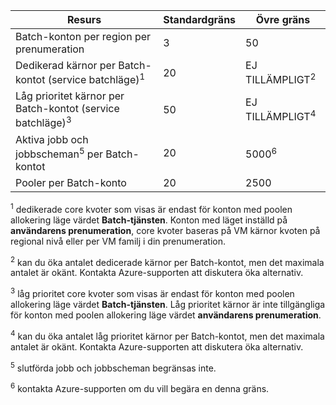 | **Resurs** | **Standardgräns** | **Övre gräns** |
| --- | --- | --- |
| Batch-konton per region per prenumeration | 3 |50 |
| Dedikerad kärnor per Batch-kontot (service batchläge)<sup>1</sup> | 20 | EJ TILLÄMPLIGT<sup>2</sup> |
| Låg prioritet kärnor per Batch-kontot (service batchläge)<sup>3</sup> | 50 | EJ TILLÄMPLIGT<sup>4</sup> |
| Aktiva jobb och jobbscheman<sup>5</sup> per Batch-kontot | 20 | 5000<sup>6</sup> |
| Pooler per Batch-konto | 20 | 2500 |

<sup>1</sup> dedikerade core kvoter som visas är endast för konton med poolen allokering läge värdet **Batch-tjänsten**. Konton med läget inställd på **användarens prenumeration**, core kvoter baseras på VM kärnor kvoten på regional nivå eller per VM familj i din prenumeration.

<sup>2</sup> kan du öka antalet dedicerade kärnor per Batch-kontot, men det maximala antalet är okänt. Kontakta Azure-supporten att diskutera öka alternativ.

<sup>3</sup> låg prioritet core kvoter som visas är endast för konton med poolen allokering läge värdet **Batch-tjänsten**. Låg prioritet kärnor är inte tillgängliga för konton med poolen allokering läge värdet **användarens prenumeration**.

<sup>4</sup> kan du öka antalet låg prioritet kärnor per Batch-kontot, men det maximala antalet är okänt. Kontakta Azure-supporten att diskutera öka alternativ.

<sup>5</sup> slutförda jobb och jobbscheman begränsas inte.

<sup>6</sup> kontakta Azure-supporten om du vill begära en denna gräns.
